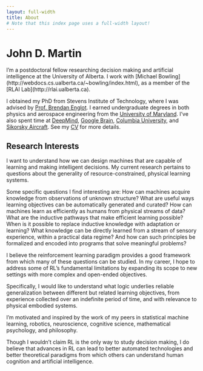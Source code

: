 ```yaml
---
layout: full-width
title: About
# Note that this index page uses a full-width layout!
---
```

<h1 class="content-listing-header sans">John D. Martin</h1>
I’m a postdoctoral fellow researching decision making and artificial intelligence at the University of Alberta. I work with [Michael Bowling](http://webdocs.cs.ualberta.ca/~bowling/index.html), as a member of the [RLAI Lab](http://rlai.ualberta.ca). 

I obtained my PhD from Stevens Institute of Technology, where I was advised by [Prof. Brendan Englot](http://personal.stevens.edu/~benglot/). I earned undergraduate degrees in both physics and aerospace engineering from the [University of Maryland](https://umdphysics.umd.edu). I’ve also spent time at [DeepMind](https://deepmind.com), [Google Brain](https://ai.google), [Columbia University](https://www.columbia.edu), and [Sikorsky Aircraft](https://www.wired.com/story/sikorsky-sara-helicopter-autonomous-flying-car-air-taxi-tech/). See my [CV](/2022-martin-cv.pdf) for more details.

## Research Interests
I want to understand how we can design machines that are capable of learning and making intelligent decisions. My current research pertains to questions about the generality of resource-constrained, physical learning systems.

Some specific questions I find interesting are: How can machines acquire knowledge from observations of unknown structure? What are useful ways learning objectives can be automatically generated and curated? How can machines learn as efficiently as humans from physical streams of data? What are the inductive pathways that make efficient learning possible? When is it possible to replace inductive knowledge with adaptation or learning? What knowledge can be directly learned from a stream of sensory experience, within a practical data regime? And how can such principles be formalized and encoded into programs that solve meaningful problems? 

I believe the reinforcement learning paradigm provides a good framework from which many of these questions can be studied. In my career, I hope to address some of RL’s fundamental limitations by expanding its scope to new settings with more complex and open-ended objectives. 

Specifically, I would like to understand what logic underlies reliable generalization between different but related learning objectives, from experience collected over an indefinite period of time, and with relevance to physical embodied systems.

I’m motivated and inspired by the work of my peers in statistical machine learning, robotics, neuroscience, cognitive science, mathematical psychology, and philosophy. 

Though I wouldn’t claim RL is the only way to study decision making, I do believe that advances in RL can lead to better automated technologies and better theoretical paradigms from which others can understand human cognition and artificial intelligence.
